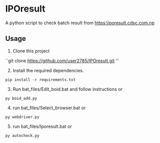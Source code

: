 # IPOresult

A python script to check batch result from [https:\\iporesult.cdsc.com.np](https:\\iporesult.cdsc.com.np)


## Usage

1. Clone this project

``git clone https://github.com/user2785/IPOresult.git ''

2. Install the required dependencies.

``pip install -r requirements.txt``

3. Run bat_files/Edit_boid.bat and follow instructions or

``py boid_add.py``

4. run bat_files/Select_browser.bat or

``py webdriver.py``

5. run bat_files/Iporesult.bat or

``py autocheck.py``


